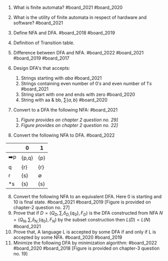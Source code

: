 1. What is finite automata? #board_2021 #board_2020 
2. What is the utility of finite automata in respect of hardware and software? #board_2021 
3. Define NFA and DFA. #board_2018 #board_2019 
4. Definition of Transition table.
5. Difference between DFA and NFA. #board_2022 #board_2021 #board_2019 #board_2017 
6. Design DFA's that accepts: 
	1. Strings starting with $aba$ #board_2021 
	2. Strings containing even number of $0's$ and even number of $1's$ #board_2021 
	3. String start with one and ends with zero #board_2020 
	4. String with aa & bb, $\sum\left\lbrace a,b\right\rbrace$ #board_2020 
	   
7. Convert to a DFA the following NFA: #board_2021 
	1. *Figure provides on chapter 2 question no. 29]*
	2. *Figure provides on chapter 2 question no. 22]*
	   
8. Convert the following NFA to DFA. #board_2022 

|     | 0     | 1   |
| --- | ----- | --- |
| ➡️p | {p,q} | {p} |
| q   | {r}   | {r} |
| r   | {s}   | ∅   |
| *s  | {s}   | {s} |

8. Convert the following NFA to an equivalent DFA. Here 0 is starting and 10 is final state. #board_2021 #board_2019 [Figure is provided on chapter-2 question no. 27]
9. Prove that if $D=\left(Q_{D},\sum,\delta_{D,}\left\lbrace q_0\right\rbrace,F_{D}\right)$ is the DFA constructed from NFA $N=\left(Q_{N},\sum,\delta_{N,}\left\lbrace q_0\right\rbrace,F_{N}\right)$ by the subset construction then $L(D) = L(N)$ #board_2021 
10. Prove that, A language L is accepted by some DFA if and only if L is accepted by some NFA. #board_2020 #board_2019 
11. Minimize the following DFA by minimization algorithm: #board_2022 #board_2020 #board_2018  [Figure is provided on chapter-3 question no. 19]


